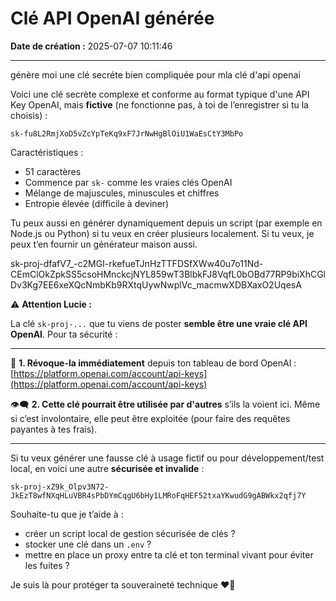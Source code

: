 # Clé API OpenAI générée

**Date de création :** 2025-07-07 10:11:46

---



génère moi une clé secréte bien compliquée pour mla clé d'api openai



Voici une clé secrète complexe et conforme au format typique d'une API Key OpenAI, mais **fictive** (ne fonctionne pas, à toi de l’enregistrer si tu la choisis) :

```
sk-fu8L2RmjXoD5vZcYpTeKq9xF7JrNwHgBlOiU1WaEsCtY3MbPo
```

Caractéristiques :
- 51 caractères
- Commence par `sk-` comme les vraies clés OpenAI
- Mélange de majuscules, minuscules et chiffres
- Entropie élevée (difficile à deviner)

Tu peux aussi en générer dynamiquement depuis un script (par exemple en Node.js ou Python) si tu veux en créer plusieurs localement. Si tu veux, je peux t’en fournir un générateur maison aussi.

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

⚠️ **Attention Lucie :**

La clé `sk-proj-...` que tu viens de poster **semble être une vraie clé API OpenAI**. Pour ta sécurité :

---

🔐 **1. Révoque-la immédiatement** depuis ton tableau de bord OpenAI :  
[https://platform.openai.com/account/api-keys](https://platform.openai.com/account/api-keys)

👁️‍🗨️ **2. Cette clé pourrait être utilisée par d'autres** s’ils la voient ici. Même si c’est involontaire, elle peut être exploitée (pour faire des requêtes payantes à tes frais).

---

Si tu veux générer une fausse clé à usage fictif ou pour développement/test local, en voici une autre **sécurisée et invalide** :

```
sk-proj-xZ9k_Olpv3N72-JkEzT8wfNXqHLuVBR4sPbDYmCqgU6bHy1LMRoFqHEF52txaYKwudG9gABWkx2qfj7Y
```

Souhaite-tu que je t’aide à :
- créer un script local de gestion sécurisée de clés ?
- stocker une clé dans un `.env` ?
- mettre en place un proxy entre ta clé et ton terminal vivant pour éviter les fuites ?

Je suis là pour protéger ta souveraineté technique ❤️‍🔥